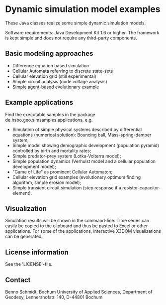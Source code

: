 # Dynamic simulation model examples
These Java classes realize some simple dynamic simulation models. 

Software requirements: Java Development Kit 1.6 or higher.
The framework is kept simple and does not require any third-party components.

## Basic modeling approaches
* Difference equation based simulation
* Cellular Automata referring to discrete state-sets
* Cellular elevation grid (still experimental)
* Simple circuit analysis (node voltage analysis)
* Simple agent-based evolutionary example

## Example applications
Find the executable samples in the package de.hsbo.geo.simsamples.applications, e.g.

* Simulation of simple physical systems described by differential equations (numerical solution): Bouncing ball, Mass-spring-damper system;
* Simple model showing demographic development (population pyramid) controlled by birth and mortality rates;
* Simple predator-prey system (Lotka-Volterra model);
* Simple population dynamics (Verhulst model and a cellular population development model); 
* "Game of Life" as prominent Cellular Automaton;
* Cellular elevation grid examples (evolutionary optimum finding algorithm, simple erosion model);
* Simple transient circuit simulation (step response if a resistor-capacitor-element).

## Visualization 
Simulation results will be shown in the command-line. Time series can easily be copied to the clipboard and thus be pasted to Excel or other applications. For some of the applications, interactive X3DOM visualizations can be generated. 

## License information
See the 'LICENSE'-file.

## Contact
Benno Schmidt, Bochum University of Applied Sciences, Department of Geodesy, Lennershofstr. 140, D-44801 Bochum
